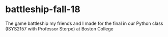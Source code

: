 # battleship-fall-18

The game battleship my friends and I made for the final in our Python class (ISYS2157 with Professor Sterpe) at Boston College 
